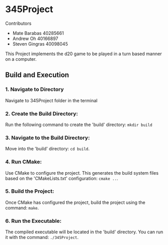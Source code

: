 # 345Project

Contributors

- Mate Barabas 40285661
- Andrew Oh 40166897
- Steven Gingras 40098045

This Project implements the d20 game
to be played in a turn based manner on a computer.

## Build and Execution

### 1. Navigate to Directory

Navigate to 345Project folder in the terminal

### 2. Create the Build Directory:

Run the following command to create the 'build' directory:
`mkdir build`

### 3. Navigate to the Build Directory:

Move into the 'build' directory: `cd build`.

### 4. Run CMake:

Use CMake to configure the project. This generates the build system files based on the 'CMakeLists.txt' configuration: `cmake ..`.

### 5. Build the Project:

Once CMake has configured the project, build the project using the command: `make`.

### 6. Run the Executable:

The compiled executable will be located in the 'build' directory. You can run it with the command: `./345Project`.
